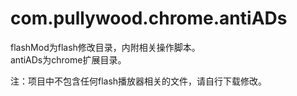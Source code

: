 com.pullywood.chrome.antiADs
============================
flashMod为flash修改目录，内附相关操作脚本。<br />
antiADs为chrome扩展目录。<br />

注：项目中不包含任何flash播放器相关的文件，请自行下载修改。
